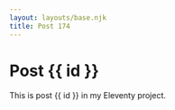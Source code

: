 ```yaml
---
layout: layouts/base.njk
title: Post 174
---
```


# Post {{ id }}

This is post {{ id }} in my Eleventy project.
